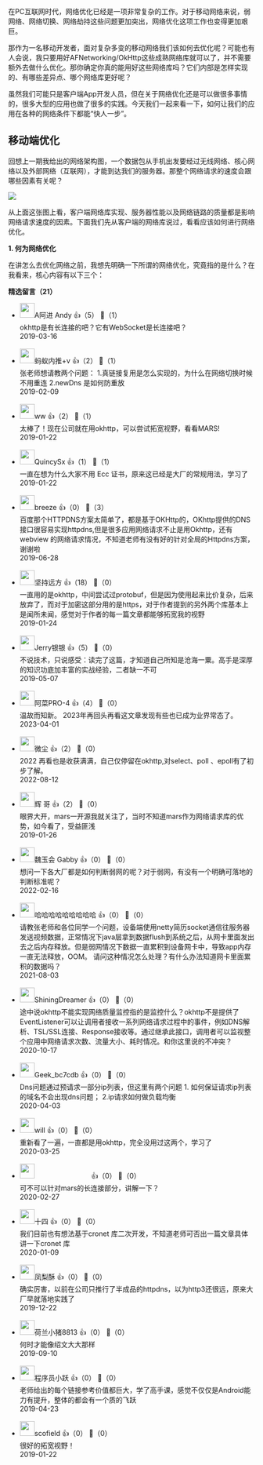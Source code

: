 在PC互联网时代，网络优化已经是一项非常复杂的工作。对于移动网络来说，弱网络、网络切换、网络劫持这些问题更加突出，网络优化这项工作也变得更加艰巨。

那作为一名移动开发者，面对复杂多变的移动网络我们该如何去优化呢？可能也有人会说，我只要用好AFNetworking/OkHttp这些成熟网络库就可以了，并不需要额外去做什么优化。那你确定你真的能用好这些网络库吗？它们内部是怎样实现的、有哪些差异点、哪个网络库更好呢？

虽然我们可能只是客户端App开发人员，但在关于网络优化还是可以做很多事情的，很多大型的应用也做了很多的实践。今天我们一起来看一下，如何让我们的应用在各种的网络条件下都能“快人一步”。

## 移动端优化

回想上一期我给出的网络架构图，一个数据包从手机出发要经过无线网络、核心网络以及外部网络（互联网），才能到达我们的服务器。那整个网络请求的速度会跟哪些因素有关呢？

![](https://static001.geekbang.org/resource/image/d3/4d/d39734690f1241262b0a289acdecbf4d.png?wh=1182%2A796)

从上面这张图上看，客户端网络库实现、服务器性能以及网络链路的质量都是影响网络请求速度的因素。下面我们先从客户端的网络库说过，看看应该如何进行网络优化。

**1. 何为网络优化**

在讲怎么去优化网络之前，我想先明确一下所谓的网络优化，究竟指的是什么？在我看来，核心内容有以下三个：
<div><strong>精选留言（21）</strong></div><ul>
<li><img src="https://static001.geekbang.org/account/avatar/00/14/4e/b3/81a16450.jpg" width="30px"><span>A阿进 Andy</span> 👍（5） 💬（1）<div>okhttp是有长连接的吧？它有WebSocket是长连接吧？  </div>2019-03-16</li><br/><li><img src="https://static001.geekbang.org/account/avatar/00/10/07/8c/0d886dcc.jpg" width="30px"><span>蚂蚁内推+v</span> 👍（2） 💬（1）<div>
张老师想请教两个问题：
1.真链接复用是怎么实现的，为什么在网络切换时候不用重连
2.newDns 是如何防重放</div>2019-02-09</li><br/><li><img src="https://static001.geekbang.org/account/avatar/00/13/57/9c/37090f55.jpg" width="30px"><span>ww</span> 👍（2） 💬（1）<div>太棒了！现在公司就在用okhttp，可以尝试拓宽视野，看看MARS!
</div>2019-01-22</li><br/><li><img src="https://static001.geekbang.org/account/avatar/00/11/22/e9/32f5fa34.jpg" width="30px"><span>QuincySx</span> 👍（1） 💬（1）<div>一直在想为什么大家不用 Ecc 证书，原来这已经是大厂的常规用法，学习了</div>2019-01-22</li><br/><li><img src="https://static001.geekbang.org/account/avatar/00/13/92/64/4b488e16.jpg" width="30px"><span>breeze</span> 👍（0） 💬（3）<div>百度那个HTTPDNS方案太简单了，都是基于OKHttp的，OKhttp提供的DNS接口很容易实现httpdns,但是很多应用网络请求不止是用Okhttp，还有webview 的网络请求情况，不知道老师有没有好的针对全局的Httpdns方案，谢谢啦</div>2019-06-28</li><br/><li><img src="https://static001.geekbang.org/account/avatar/00/11/87/2c/037d64a1.jpg" width="30px"><span>坚持远方</span> 👍（18） 💬（0）<div>一直用的是okhttp，中间尝试过protobuf，但是因为使用起来比价复杂，后来放弃了，而对于加密这部分用的是https，对于作者提到的另外两个库基本上是闻所未闻，感觉对于作者的每一篇文章都能够拓宽我的视野</div>2019-01-24</li><br/><li><img src="https://static001.geekbang.org/account/avatar/00/0f/63/14/06eff9a4.jpg" width="30px"><span>Jerry银银</span> 👍（5） 💬（0）<div>不说技术，只说感受：读完了这篇，才知道自己所知是沧海一粟。高手是深厚的知识功底加丰富的实战经验，二者缺一不可</div>2019-05-07</li><br/><li><img src="https://static001.geekbang.org/account/avatar/00/0f/7d/d3/da346976.jpg" width="30px"><span>阿菜PRO-4</span> 👍（4） 💬（0）<div>温故而知新。
2023年再回头再看这文章发现有些也已成为业界常态了。</div>2023-04-01</li><br/><li><img src="https://static001.geekbang.org/account/avatar/00/19/71/6f/07e1452a.jpg" width="30px"><span>微尘</span> 👍（2） 💬（0）<div>2022 再看也是收获满满，自己仅停留在okhttp,对select、poll 、epoll有了初步了解。</div>2022-08-12</li><br/><li><img src="https://static001.geekbang.org/account/avatar/00/12/3c/00/fbf5a3c3.jpg" width="30px"><span>辉   哥</span> 👍（2） 💬（0）<div>眼界大开，mars一开源我就关注了，当时不知道mars作为网络请求库的优势，如今看了，受益匪浅</div>2019-01-26</li><br/><li><img src="https://static001.geekbang.org/account/avatar/00/1d/5b/96/57d4970d.jpg" width="30px"><span>魏玉会 Gabby</span> 👍（0） 💬（0）<div>想问一下各大厂都是如何判断弱网的呢？对于弱网，有没有一个明确可落地的判断标准呢？</div>2022-02-16</li><br/><li><img src="https://static001.geekbang.org/account/avatar/00/13/26/82/f3b56401.jpg" width="30px"><span>哈哈哈哈哈哈哈哈哈</span> 👍（0） 💬（0）<div>请教张老师和各位同学一个问题，设备端使用netty简历socket通信往服务器发送视频数据，正常情况下java层拿到数据flush到系统之后，从网卡里面发出去之后内存释放。但是弱网情况下数据一直累积到设备网卡中，导致app内存一直无法释放，OOM。
请问这种情况怎么处理？有什么办法知道网卡里面累积的数据吗？</div>2021-08-03</li><br/><li><img src="https://static001.geekbang.org/account/avatar/00/14/51/4a/aeb809ae.jpg" width="30px"><span>ShiningDreamer</span> 👍（0） 💬（0）<div>途中说okhttp不能实现网络质量监控指的是监控什么？okhttp不是提供了EventListener可以让调用者接收一系列网络请求过程中的事件，例如DNS解析、TSL&#47;SSL连接、Response接收等。通过继承此接口，调用者可以监视整个应用中网络请求次数、流量大小、耗时情况。和你这里说的不冲突？</div>2020-10-17</li><br/><li><img src="" width="30px"><span>Geek_bc7cdb</span> 👍（0） 💬（0）<div>Dns问题通过预请求一部分ip列表，但这里有两个问题
1. 如何保证请求ip列表的域名不会出现dns问题；
2.ip请求如何做负载均衡</div>2020-04-03</li><br/><li><img src="https://static001.geekbang.org/account/avatar/00/11/a4/6f/672a27d4.jpg" width="30px"><span>will</span> 👍（0） 💬（0）<div>重新看了一遍，一直都是用okhttp，完全没用过这两个，学习了</div>2020-03-25</li><br/><li><img src="https://static001.geekbang.org/account/avatar/00/14/4b/0e/cdf72d20.jpg" width="30px"><span>　　　　　　　　</span> 👍（0） 💬（0）<div>可不可以针对mars的长连接部分，讲解一下？</div>2020-02-27</li><br/><li><img src="https://static001.geekbang.org/account/avatar/00/14/50/8d/20f397f2.jpg" width="30px"><span>十四</span> 👍（0） 💬（0）<div>我们目前也有想法基于cronet 库二次开发，不知道老师可否出一篇文章具体讲一下cronet 库</div>2020-01-09</li><br/><li><img src="https://static001.geekbang.org/account/avatar/00/14/f2/48/d5b30171.jpg" width="30px"><span>凤梨酥</span> 👍（0） 💬（0）<div>确实厉害，以前在公司只推行了半成品的httpdns，以为http3还很远，原来大厂早就落地实践了</div>2019-12-22</li><br/><li><img src="https://static001.geekbang.org/account/avatar/00/11/55/28/66bf4bc4.jpg" width="30px"><span>荷兰小猪8813</span> 👍（0） 💬（0）<div>何时才能像绍文大大那样</div>2019-09-10</li><br/><li><img src="https://static001.geekbang.org/account/avatar/00/0f/7e/bb/947c329a.jpg" width="30px"><span>程序员小跃</span> 👍（0） 💬（0）<div>老师给出的每个链接参考价值都巨大，学了高手课，感觉不仅仅是Android能力有提升，整体的都会有一个质的飞跃</div>2019-04-23</li><br/><li><img src="https://static001.geekbang.org/account/avatar/00/14/4e/4f/6cf5258d.jpg" width="30px"><span>scofield</span> 👍（0） 💬（0）<div>很好的拓宽视野！</div>2019-01-22</li><br/>
</ul>